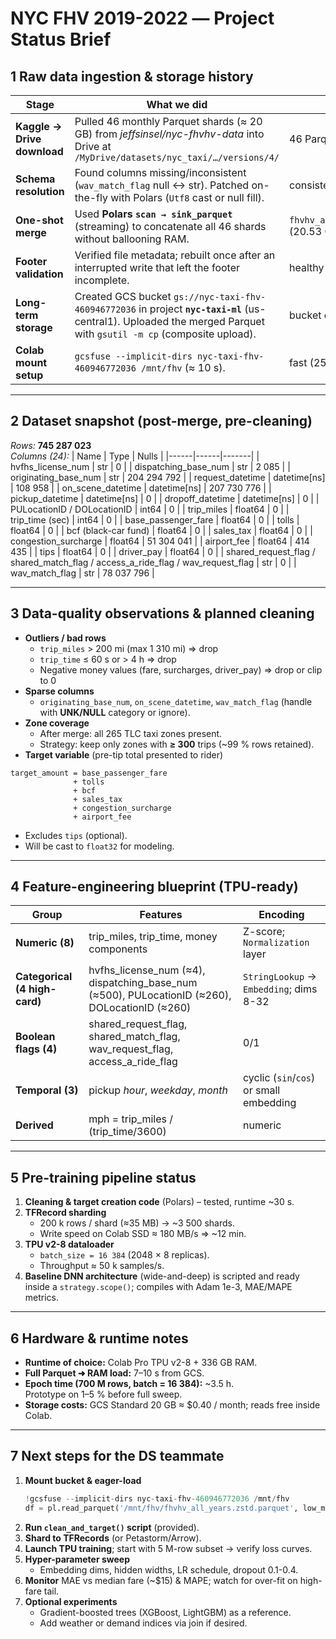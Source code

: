 # NYC FHV 2019-2022 ― Project Status Brief  


## 1  Raw data ingestion & storage history
| Stage | What we did | Key output |
|-------|-------------|------------|
| **Kaggle → Drive download** | Pulled 46 monthly Parquet shards (≈ 20 GB) from *jeffsinsel/nyc-fhvhv-data* into Drive at `/MyDrive/datasets/nyc_taxi/…/versions/4/` | 46 Parquet files |
| **Schema resolution** | Found columns missing/inconsistent (`wav_match_flag` null ↔ str). Patched on-the-fly with Polars (`Utf8` cast or null fill). | consistent schemas |
| **One-shot merge** | Used **Polars `scan → sink_parquet`** (streaming) to concatenate all 46 shards without ballooning RAM. | `fhvhv_all_years.zstd.parquet` (20.53 GB) |
| **Footer validation** | Verified file metadata; rebuilt once after an interrupted write that left the footer incomplete. | healthy Parquet |
| **Long-term storage** | Created GCS bucket `gs://nyc-taxi-fhv-460946772036` in project **`nyc-taxi-ml`** (us-central1).  Uploaded the merged Parquet with `gsutil -m cp` (composite upload). | bucket object size ≈ 20.5 GB |
| **Colab mount setup** | `gcsfuse --implicit-dirs nyc-taxi-fhv-460946772036 /mnt/fhv` (≈ 10 s). | fast (250–400 MB/s) access |

---

## 2  Dataset snapshot (post-merge, **pre-cleaning**)
*Rows:* **745 287 023**  
*Columns (24):*
| Name | Type | Nulls |
|------|------|-------|
| hvfhs_license_num | str | 0 |
| dispatching_base_num | str | 2 085 |
| originating_base_num | str | 204 294 792 |
| request_datetime | datetime[ns] | 108 958 |
| on_scene_datetime | datetime[ns] | 207 730 776 |
| pickup_datetime | datetime[ns] | 0 |
| dropoff_datetime | datetime[ns] | 0 |
| PULocationID / DOLocationID | int64 | 0 |
| trip_miles | float64 | 0 |
| trip_time (sec) | int64 | 0 |
| base_passenger_fare | float64 | 0 |
| tolls | float64 | 0 |
| bcf (black-car fund) | float64 | 0 |
| sales_tax | float64 | 0 |
| congestion_surcharge | float64 | 51 304 041 |
| airport_fee | float64 | 414 435 |
| tips | float64 | 0 |
| driver_pay | float64 | 0 |
| shared_request_flag / shared_match_flag / access_a_ride_flag / wav_request_flag | str | 0 |
| wav_match_flag | str | 78 037 796 |

---

## 3  Data-quality observations & planned cleaning
* **Outliers / bad rows**  
  * `trip_miles` > 200 mi (max 1 310 mi) ⇒ drop  
  * `trip_time` ≤ 60 s or > 4 h ⇒ drop  
  * Negative money values (fare, surcharges, driver_pay) ⇒ drop or clip to 0  
* **Sparse columns**  
  * `originating_base_num`, `on_scene_datetime`, `wav_match_flag` (handle with **UNK/NULL** category or ignore).  
* **Zone coverage**  
  * After merge: all 265 TLC taxi zones present.  
  * Strategy: keep only zones with **≥ 300** trips (~99 % rows retained).  
* **Target variable** (pre-tip total presented to rider)  
```text
target_amount = base_passenger_fare
              + tolls
              + bcf
              + sales_tax
              + congestion_surcharge
              + airport_fee
```  
  * Excludes `tips` (optional).  
  * Will be cast to `float32` for modeling.

---

## 4  Feature-engineering blueprint (TPU-ready)

| Group | Features | Encoding |
|-------|----------|----------|
| **Numeric (8)** | trip_miles, trip_time, money components | Z-score; `Normalization` layer |
| **Categorical (4 high-card)** | hvfhs_license_num (≈4), dispatching_base_num (≈500), PULocationID (≈260), DOLocationID (≈260) | `StringLookup` → `Embedding`; dims 8-32 |
| **Boolean flags (4)** | shared_request_flag, shared_match_flag, wav_request_flag, access_a_ride_flag | 0/1 |
| **Temporal (3)** | pickup *hour*, *weekday*, *month* | cyclic (`sin`/`cos`) or small embedding |
| **Derived** | mph = trip_miles / (trip_time/3600) | numeric |

---

## 5  Pre-training pipeline status
1. **Cleaning & target creation code** (Polars) – tested, runtime ~30 s.  
2. **TFRecord sharding**  
   * 200 k rows / shard (≈35 MB) → ~3 500 shards.  
   * Write speed on Colab SSD ≈ 180 MB/s ⇒ ~12 min.  
3. **TPU v2-8 dataloader**  
   * `batch_size = 16 384` (2048 × 8 replicas).  
   * Throughput ≈ 50 k samples/s.  
4. **Baseline DNN architecture** (wide-and-deep) is scripted and ready inside a `strategy.scope()`; compiles with Adam 1e-3, MAE/MAPE metrics.

---

## 6  Hardware & runtime notes
* **Runtime of choice:** Colab Pro TPU v2-8 + 336 GB RAM.  
* **Full Parquet ➜ RAM load:** 7–10 s from GCS.  
* **Epoch time (700 M rows, batch = 16 384):** ~3.5 h.  
  Prototype on 1–5 % before full sweep.  
* **Storage costs:** GCS Standard 20 GB ≈ \$0.40 / month; reads free inside Colab.

---

## 7  Next steps for the DS teammate
1. **Mount bucket & eager-load**  
   ```python
   !gcsfuse --implicit-dirs nyc-taxi-fhv-460946772036 /mnt/fhv
   df = pl.read_parquet('/mnt/fhv/fhvhv_all_years.zstd.parquet', low_memory=False)
   ```
2. **Run `clean_and_target()` script** (provided).  
3. **Shard to TFRecords** (or Petastorm/Arrow).  
4. **Launch TPU training**; start with 5 M-row subset → verify loss curves.  
5. **Hyper-parameter sweep**  
   * Embedding dims, hidden widths, LR schedule, dropout 0.1-0.4.  
6. **Monitor** MAE vs median fare (~\$15) & MAPE; watch for over-fit on high-fare tail.  
7. **Optional experiments**  
   * Gradient-boosted trees (XGBoost, LightGBM) as a reference.  
   * Add weather or demand indices via join if desired.
